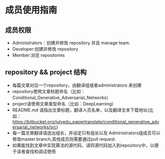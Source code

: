 # 成员使用指南 #

## 成员权限 ##

* Administrators：创建并修改 repository 并且 manage team.
* Developer:创建并修改 repository 
* Member:浏览 repositories

## repository && project 结构 ##
* 每篇文章对应一个repository，由翻译组或者administrators 来创建
* repository使用文章标题命名（比如：Conditional_Generative_Adversarial_Networks）
* project请使用文章类型命名（比如：DeepLearning）
* README.md 请指出文章标题，翻译人员名单，以及翻译文本下载地址(比如：https://bitbucket.org/julyedu_papertranslate/conditional_generative_adversarial_networks/src)
* 每一篇文章翻译请选出组长，并设定只有组长以及 Administrators组成员可以修改master branch,其他成员则需要通过pull request.
* 如果能找到文章中实现算法的源代码，请将源代码加入到repository中，以便于读者查找和调试使用